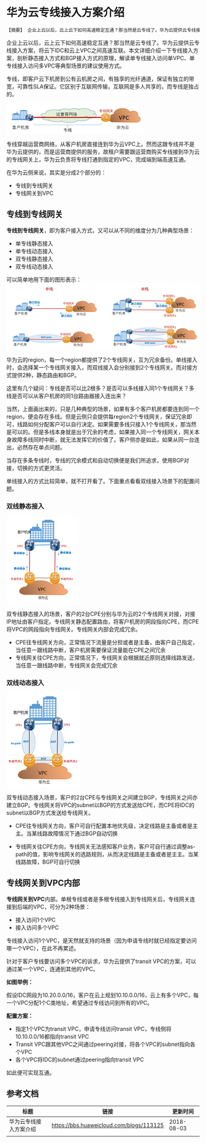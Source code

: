 # 华为云专线接入方案介绍

```markdown
【摘要】 企业上云以后，云上云下如何高速稳定互通？那当然是云专线了。华为云提供云专线接入方案，将云下IDC和云上VPC之间高速互联。本文详细介绍一下专线接入方案，剖析静态接入方式和BGP接入方式的原理，解读单专线接入访问单VPC、单专线接入访问多VPC等典型场景的建议使用方式。
```

企业上云以后，云上云下如何高速稳定互通？那当然是云专线了。华为云提供云专线接入方案，将云下IDC和云上VPC之间高速互联。本文详细介绍一下专线接入方案，剖析静态接入方式和BGP接入方式的原理，解读单专线接入访问单VPC、单专线接入访问多VPC等典型场景的建议使用方式。

专线，即客户云下机房到公有云机房之间，有独享的光纤通道，保证有独立的带宽，可靠性SLA保证。它区别于互联网传输，互联网是多人共享的，而专线是独占的。

![20240801101404](https://raw.githubusercontent.com/RenJiangZhou2163/PicGo/main/Blogs/Pictures/20240801101404.png)

专线穿越运营商网络，从客户机房直接连到华为云VPC上。然而这跟专线并不是华为云提供的，而是运营商提供的服务，故租户需要跟运营商购买专线接到华为云的专线网关上，华为云负责将专线打通到指定的VPC，完成端到端高速互通。

在华为云侧来说，其实是分成2个部分的：

- 专线到专线网关
- 专线网关到VPC

## 专线到专线网关

**专线到专线网关**，即为客户接入方式，又可以从不同的维度分为几种典型场景：

- 单专线静态接入
- 单专线动态接入
- 双专线静态接入
- 双专线动态接入

可以简单地用下面的图形表示：
![20240801101912](https://raw.githubusercontent.com/RenJiangZhou2163/PicGo/main/Blogs/Pictures/20240801101912.png)


华为云的region，每一个region都提供了2个专线网关，互为冗余备份。单线接入时，会选择某一个专线网关接入，而双线接入会分别接到2个专线网关。而对接方式提供2种，静态路由和BGP。

这里有几个疑问：专线是否可以比2根多？是否可以多线接入同1个专线网关？多线是否可以从客户机房的同1台路由器接入连出来？

当然，上面画出来的，只是几种典型的场景，如果有多个客户机房都要连到同一个region，便会存在多线。但是云侧只会提供每region2个专线网关，保证冗余即可，线路如何分配客户可以自行决定。如果需要多线只接入1个专线网关，那当然是可以的。但是多线本身就是出于冗余的考虑，如果接入同一个专线网关，网关本身故障多线同时中断，就无法发挥它的价值了。客户侧亦是如此，如果从同一台连出，必然存在单点问题。

当存在多条专线时，专线的冗余模式和自动切换便是我们所追求，使用BGP对接，切换的方式更灵活。

单线接入的方式比较简单，就不打开看了。下面重点看看双线接入场景下的配置问题。

### 双线静态接入

![20240801101937](https://raw.githubusercontent.com/RenJiangZhou2163/PicGo/main/Blogs/Pictures/20240801101937.png)

双专线静态接入的场景，客户的2台CPE分别与华为云的2个专线网关对接，对接IP地址由客户指定。专线网关静态配置路由，将客户机房的网段指向CPE，而CPE将VPC的网段指向专线网关。专线网关内部会完成冗余。

- CPE往专线网关方向，正常情况下流量是分担或者是主备，由客户自己指定，当任意一跟线路中断，客户机房需要保证流量能在CPE之间冗余
- 专线网关往CPE方向，正常情况下，专线网关会根据就近原则选择线路发送，当任意一跟线路中断，专线网关会完成冗余

### 双线动态接入

![20240801101950](https://raw.githubusercontent.com/RenJiangZhou2163/PicGo/main/Blogs/Pictures/20240801101950.png)

双专线动态接入场景，客户的2台CPE与专线网关之间建立BGP，专线网关之间亦建立BGP。专线网关将VPC的subnet以BGP的方式发送给CPE，而CPE将IDC的subnet以BGP方式发送给专线网关。

- CPE往专线网关方向，客户可自行配置本地优先级，决定线路是主备或者是主主。当某线路故障情况下通过BGP自动切换

- 专线网关往CPE方向，专线网关无法感知客户业务，客户可自行通过调整as-path的值，影响专线网关的选路规则，从而决定线路是主备或者是主主。当某线路故障，BGP可自行切换

## **专线网关到VPC**内部

**专线网关到VPC**内部。单根专线或者是多根专线接入到专线网关后，专线网关连接到后端的VPC，可分为2种场景：

- 接入访问1个VPC
- 接入访问多个VPC

专线接入访问1个VPC，是天然就支持的场景（因为申请专线时就已经指定要访问哪一个VPC），在此不再累述。

针对于客户专线要访问多个VPC的诉求，华为云提供了transit VPC的方案，可以通过某一个VPC，连通到其他的VPC。

**如图举例：**

假设IDC网段为10.20.0.0/16，客户在云上规划10.10.0.0/16，云上有多个VPC，每一个VPC分配1个C类地址，希望通过专线访问到所有的VPC。

**配置方案：**

- 指定1个VPC为transit VPC，申请专线访问transit VPC，专线侧将10.10.0.0/16都指向transit VPC
- Transit VPC跟其他VPC之间通过peering对接，将各个VPC的subnet指向各个VPC
- 各个VPC将IDC的subnet通过peering指向transit VPC

如此便可实现互通。

## 参考文档

| 标题                   | 链接                                     | 更新时间   |
| ---------------------- | ---------------------------------------- | ---------- |
| 华为云专线接入方案介绍 | https://bbs.huaweicloud.com/blogs/113125 | 2018-08-03 |
|                        |                                          |            |